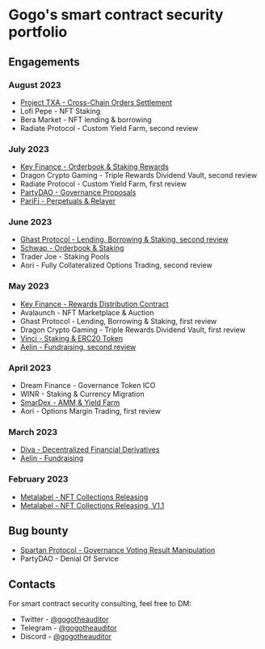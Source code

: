 # Gogo's smart contract security portfolio

## Engagements

### August 2023

- [Project TXA - Cross-Chain Orders Settlement](./reports/Project-TXA-Security-Review.pdf)
- Lofi Pepe - NFT Staking
- Bera Market - NFT lending & borrowing
- Radiate Protocol - Custom Yield Farm, second review

### July 2023

- [Key Finance - Orderbook & Staking Rewards](./reports/Key-Finance-Security-Review-2.pdf)
- Dragon Crypto Gaming - Triple Rewards Dividend Vault, second review
- Radiate Protocol - Custom Yield Farm, first review
- [PartyDAO - Governance Proposals](./reports/PartyDAO-Security-Review.pdf)
- [PariFi - Perpetuals & Relayer](https://github.com/GuardianAudits/DefenderAudits/blob/main/PariFi/TeamSolo_PariFiAudit.md)

### June 2023

- [Ghast Protocol - Lending, Borrowing & Staking, second review](https://paladinsec.co/projects/ghast-protocol/)
- [Schwap - Orderbook & Staking](./reports/Schwap-Security-Review.pdf)
- Trader Joe - Staking Pools
- Aori - Fully Collateralized Options Trading, second review

### May 2023

- [Key Finance - Rewards Distribution Contract](./reports/Key-Finance-Security-Review.pdf)
- Avalaunch - NFT Marketplace & Auction
- Ghast Protocol - Lending, Borrowing & Staking, first review
- Dragon Crypto Gaming - Triple Rewards Dividend Vault, first review
- [Vinci - Staking & ERC20 Token](./reports/Vinci-Security-Review.pdf)
- [Aelin - Fundraising, second review](https://uploads-ssl.webflow.com/63b5d732b556edbb2dc3cc38/64b003cf36f61aeb5d93700b_SUB7_REPORT_AELIP-50-52_20230627%20(6).pdf)

### April 2023

- Dream Finance - Governance Token ICO
- WINR - Staking & Currency Migration
- [SmarDex - AMM & Yield Farm](https://paladinsec.co/projects/smardex/)
- Aori - Options Margin Trading, first review

### March 2023

- [Diva - Decentralized Financial Derivatives](https://github.com/GuardianAudits/DefenderAudits/blob/main/DIVA/DivaAuditTeam4.md)
- [Aelin - Fundraising](./reports/Aelin-Sub7-Security-Review.pdf)

### February 2023

- [Metalabel - NFT Collections Releasing](./reports/Metalabel-Solo-Security-Review.md)
- [Metalabel - NFT Collections Releasing, V1.1](./reports/Metalabel-V1_1-Solo-Security-Review.md)

## Bug bounty

- [Spartan Protocol - Governance Voting Result Manipulation](./reports/Spartan-Immunefi-Bug-Bounty.md)
- PartyDAO - Denial Of Service

## Contacts

For smart contract security consulting, feel free to DM:

- Twitter - [@gogotheauditor](https://twitter.com/gogotheauditor)
- Telegram - [@gogotheauditor](https://t.me/gogotheauditor)
- Discord - [@gogotheauditor](https://discordapp.com/users/451149166782185483)
